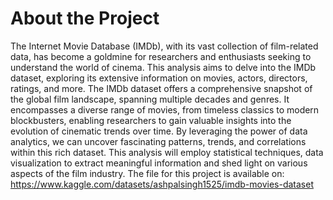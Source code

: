 # About the Project
The Internet Movie Database (IMDb), with its vast collection of film-related data, has become a goldmine for researchers and enthusiasts seeking to understand the world of cinema. This analysis aims to delve into the IMDb dataset, exploring its extensive information on movies, actors, directors, ratings, and more. The IMDb dataset offers a comprehensive snapshot of the global film landscape, spanning multiple decades and genres. It encompasses a diverse range of movies, from timeless classics to modern blockbusters, enabling researchers to gain valuable insights into the evolution of cinematic trends over time. By leveraging the power of data analytics, we can uncover fascinating patterns, trends, and correlations within this rich dataset. This analysis will employ statistical techniques, data visualization to extract meaningful information and shed light on various aspects of the film industry.
The file for this project is available on: https://www.kaggle.com/datasets/ashpalsingh1525/imdb-movies-dataset
